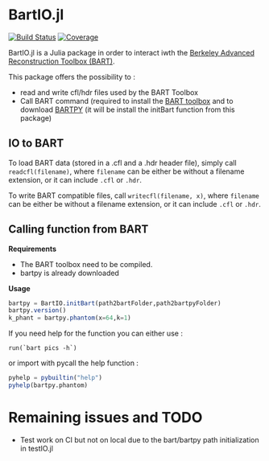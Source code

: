 # BartIO.jl

[![Build Status](https://github.com/aTrotier/BartIO.jl/actions/workflows/CI.yml/badge.svg?branch=master)](https://github.com/aTrotier/BartIO.jl/actions/workflows/CI.yml?query=branch%3Amaster)
[![Coverage](https://codecov.io/gh/aTrotier/BartIO.jl/branch/master/graph/badge.svg)](https://codecov.io/gh/aTrotier/BartIO.jl)

BartIO.jl is a Julia package in order to interact iwth the [Berkeley Advanced Reconstruction Toolbox (BART)](https://mrirecon.github.io/bart/). 

This package offers the possibility to :
- read and write cfl/hdr files used by the BART Toolbox
- Call BART command (required to install the [BART toolbox](https://github.com/mrirecon/bart) and to download [BARTPY](https://github.com/mrirecon/bartpy) (it will be install the initBart function from this package)

## IO to BART
To load BART data (stored in a .cfl and a .hdr header file), simply call `readcfl(filename)`, where `filename` can be either be without a filename extension, or it can include `.cfl` or `.hdr`. 

To write BART compatible files, call  `writecfl(filename, x)`, where `filename` can be either be without a filename extension, or it can include `.cfl` or `.hdr`. 

## Calling function from BART

**Requirements**
 - The BART toolbox need to be compiled.
 - bartpy is already downloaded

**Usage**
```julia
bartpy = BartIO.initBart(path2bartFolder,path2bartpyFolder)
bartpy.version()
k_phant = bartpy.phantom(x=64,k=1)
```

If you need help for the function you can either use :
```
run(`bart pics -h`)
```

or import with pycall the help function :
```julia
pyhelp = pybuiltin("help")
pyhelp(bartpy.phantom)
```

# Remaining issues and TODO
- Test work on CI but not on local due to the bart/bartpy path initialization in testIO.jl